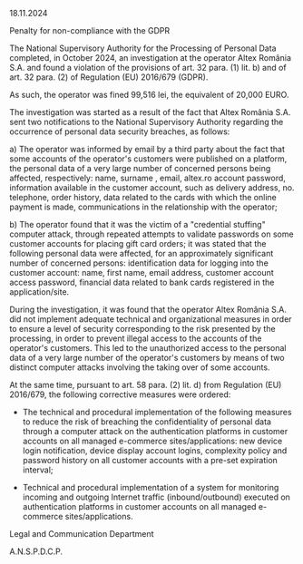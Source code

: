 18.11.2024

Penalty for non-compliance with the GDPR

The National Supervisory Authority for the Processing of Personal Data completed, in October 2024, an investigation at the operator Altex România S.A. and found a violation of the provisions of art. 32 para. (1) lit. b) and of art. 32 para. (2) of Regulation (EU) 2016/679 (GDPR).

As such, the operator was fined 99,516 lei, the equivalent of 20,000 EURO.

The investigation was started as a result of the fact that Altex România S.A. sent two notifications to the National Supervisory Authority regarding the occurrence of personal data security breaches, as follows:

a) The operator was informed by email by a third party about the fact that some accounts of the operator's customers were published on a platform, the personal data of a very large number of concerned persons being affected, respectively: name, surname , email, altex.ro account password, information available in the customer account, such as delivery address, no. telephone, order history, data related to the cards with which the online payment is made, communications in the relationship with the operator;

b) The operator found that it was the victim of a "credential stuffing" computer attack, through repeated attempts to validate passwords on some customer accounts for placing gift card orders; it was stated that the following personal data were affected, for an approximately significant number of concerned persons: identification data for logging into the customer account: name, first name, email address, customer account access password, financial data related to bank cards registered in the application/site.

During the investigation, it was found that the operator Altex România S.A. did not implement adequate technical and organizational measures in order to ensure a level of security corresponding to the risk presented by the processing, in order to prevent illegal access to the accounts of the operator's customers. This led to the unauthorized access to the personal data of a very large number of the operator's customers by means of two distinct computer attacks involving the taking over of some accounts.

At the same time, pursuant to art. 58 para. (2) lit. d) from Regulation (EU) 2016/679, the following corrective measures were ordered:

- The technical and procedural implementation of the following measures to reduce the risk of breaching the confidentiality of personal data through a computer attack on the authentication platforms in customer accounts on all managed e-commerce sites/applications: new device login notification, device display account logins, complexity policy and password history on all customer accounts with a pre-set expiration interval;

- Technical and procedural implementation of a system for monitoring incoming and outgoing Internet traffic (inbound/outbound) executed on authentication platforms in customer accounts on all managed e-commerce sites/applications.

Legal and Communication Department

A.N.S.P.D.C.P.
